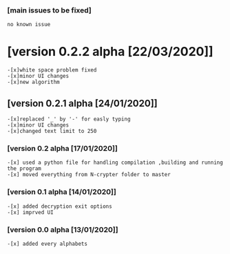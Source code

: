 ### [main issues to be fixed]

    no known issue
	
# [version 0.2.2 alpha [22/03/2020]]
    -[x]white space problem fixed
    -[x]minor UI changes
    -[x]new algorithm
## [version 0.2.1 alpha [24/01/2020]]
    
    -[x]replaced '_' by '-' for easly typing
    -[x]minor UI changes
    -[x]changed text limit to 250
	

### [version 0.2 alpha [17/01/2020]]

    -[x] used a python file for handling compilation ,building and running the program
    -[x] moved everything from N-crypter folder to master

### [version 0.1 alpha [14/01/2020]]

    -[x] added decryption exit options
    -[x] imprved UI


### [version 0.0 alpha [13/01/2020]]

    -[x] added every alphabets 
